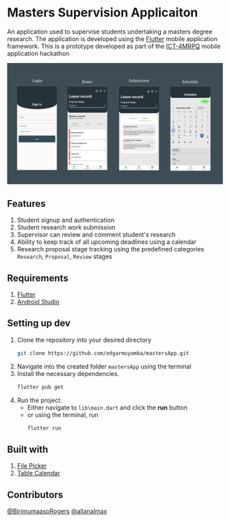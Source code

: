 # Masters Supervision Applicaiton
An application used to supervise students undertaking a masters degree research. The application is developed using the [Flutter](https://flutter.dev/) mobile application framework. This is a prototype developed as part of the [ICT-4MRPQ](https://ict-4mrpq.uccsri.com/deliverables/) mobile application hackathon

![screenshots](./screenshots/combined.png)

## Features
1. Student signup and authentication
2. Student research work submission
3. Supervisor can review and comment student's research
4. Ability to keep track of all upcoming deadlines using a calendar
5. Research proposal stage tracking using the predefined categories `Research`, `Proposal`, `Review` stages

## Requirements
1. [Flutter](https://docs.flutter.dev/get-started/install)
2. [Android Studio](https://developer.android.com/codelabs/basic-android-kotlin-compose-install-android-studio)

## Setting up dev
1. Clone the repository into your desired directory
   ```bash
   git clone https://github.com/edgarmuyomba/mastersApp.git
   ```
2. Navigate into the created folder `mastersApp` using the terminal
3. Install the necessary dependencies.
   ```bash
   flutter pub get
   ```
4. Run the project.
   - Either navigate to `lib\main.dart` and click the **run** button
   - or using the terminal, run
     ```bash
     flutter run
     ```

## Built with
1. [File Picker](https://pub.dev/packages/file_picker)
2. [Table Calendar](https://pub.dev/packages/table_calendar)

## Contributors
[@BirimumaasoRogers](https://github.com/BirimumaasoRogers)
[@allanalmax](https://github.com/allanalmax)